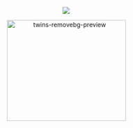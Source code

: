 <div align="center">

![](https://komarev.com/ghpvc/?username=weather-girl&label=dreams&color=4b71bd)

<img width="273" height="232" alt="twins-removebg-preview" src="https://github.com/user-attachments/assets/d306a51b-6ce3-4060-a260-7e02c9ff1a41" />
</div>
